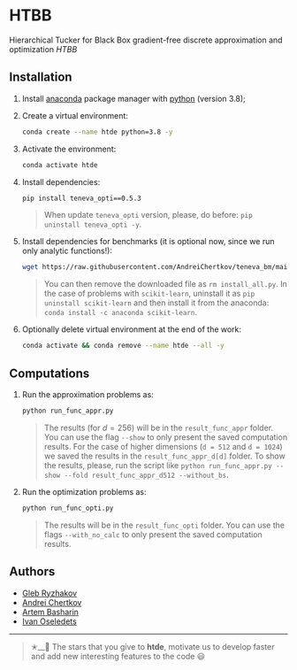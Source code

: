 # HTBB
Hierarchical Tucker for Black Box gradient-free discrete approximation and optimization *HTBB*

## Installation

1. Install [anaconda](https://www.anaconda.com) package manager with [python](https://www.python.org) (version 3.8);

2. Create a virtual environment:
    ```bash
    conda create --name htde python=3.8 -y
    ```

3. Activate the environment:
    ```bash
    conda activate htde
    ```

4. Install dependencies:
    ```bash
    pip install teneva_opti==0.5.3
    ```
    > When update `teneva_opti` version, please, do before: `pip uninstall teneva_opti -y`.

5. Install dependencies for benchmarks (it is optional now, since we run only analytic functions!):
    ```bash
    wget https://raw.githubusercontent.com/AndreiChertkov/teneva_bm/main/install_all.py && python install_all.py --env htde
    ```
    > You can then remove the downloaded file as `rm install_all.py`. In the case of problems with `scikit-learn`, uninstall it as `pip uninstall scikit-learn` and then install it from the anaconda: `conda install -c anaconda scikit-learn`.

6. Optionally delete virtual environment at the end of the work:
    ```bash
    conda activate && conda remove --name htde --all -y
    ```


## Computations

1. Run the approximation problems as:
    ```bash
    python run_func_appr.py
    ```
    > The results (for $d = 256$) will be in the `result_func_appr` folder. You can use the flag `--show` to only present the saved computation results. For the case of higher dimensions (`d = 512` and `d = 1024`) we saved the results in the `result_func_appr_d[d]` folder. To show the results, please, run the script like `python run_func_appr.py --show --fold result_func_appr_d512 --without_bs`.


2. Run the optimization problems as:
    ```bash
    python run_func_opti.py
    ```
    > The results will be in the `result_func_opti` folder. You can use the flags `--with_no_calc` to only present the saved computation results.


## Authors

- [Gleb Ryzhakov](https://github.com/G-Ryzhakov)
- [Andrei Chertkov](https://github.com/AndreiChertkov)
- [Artem Basharin](https://github.com/a-wernon)
- [Ivan Oseledets](https://github.com/oseledets)


---


> ✭__🚂  The stars that you give to **htde**, motivate us to develop faster and add new interesting features to the code 😃
